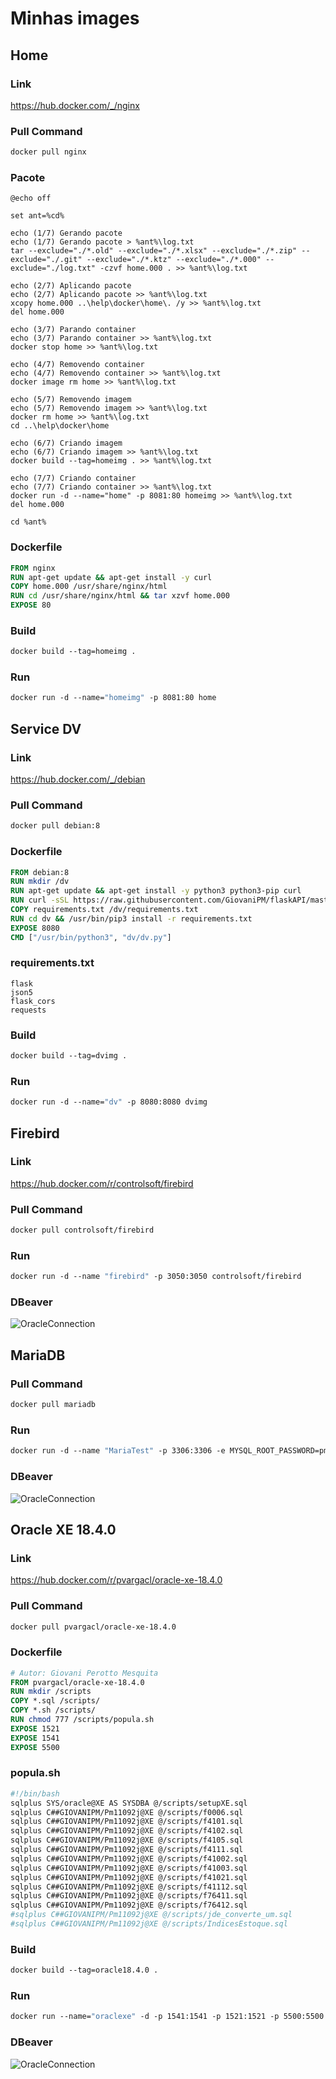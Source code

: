 # Minhas images

## Home

### Link
https://hub.docker.com/_/nginx

### Pull Command
```dockerfile
docker pull nginx
```

### Pacote
```DOS
@echo off

set ant=%cd%

echo (1/7) Gerando pacote
echo (1/7) Gerando pacote > %ant%\log.txt
tar --exclude="./*.old" --exclude="./*.xlsx" --exclude="./*.zip" --exclude="./.git" --exclude="./*.ktz" --exclude="./*.000" --exclude="./log.txt" -czvf home.000 . >> %ant%\log.txt

echo (2/7) Aplicando pacote
echo (2/7) Aplicando pacote >> %ant%\log.txt
xcopy home.000 ..\help\docker\home\. /y >> %ant%\log.txt
del home.000

echo (3/7) Parando container
echo (3/7) Parando container >> %ant%\log.txt
docker stop home >> %ant%\log.txt

echo (4/7) Removendo container
echo (4/7) Removendo container >> %ant%\log.txt
docker image rm home >> %ant%\log.txt

echo (5/7) Removendo imagem
echo (5/7) Removendo imagem >> %ant%\log.txt
docker rm home >> %ant%\log.txt
cd ..\help\docker\home

echo (6/7) Criando imagem
echo (6/7) Criando imagem >> %ant%\log.txt
docker build --tag=homeimg . >> %ant%\log.txt

echo (7/7) Criando container
echo (7/7) Criando container >> %ant%\log.txt
docker run -d --name="home" -p 8081:80 homeimg >> %ant%\log.txt
del home.000

cd %ant%
```

### Dockerfile
```dockerfile
FROM nginx
RUN apt-get update && apt-get install -y curl
COPY home.000 /usr/share/nginx/html
RUN cd /usr/share/nginx/html && tar xzvf home.000
EXPOSE 80
```

### Build
```dockerfile
docker build --tag=homeimg .
```

### Run
```dockerfile
docker run -d --name="homeimg" -p 8081:80 home
```

## Service DV

### Link
https://hub.docker.com/_/debian

### Pull Command
```dockerfile
docker pull debian:8
```

### Dockerfile
```dockerfile
FROM debian:8
RUN mkdir /dv
RUN apt-get update && apt-get install -y python3 python3-pip curl
RUN curl -sSL https://raw.githubusercontent.com/GiovaniPM/flaskAPI/master/dv.py > /dv/dv.py
COPY requirements.txt /dv/requirements.txt
RUN cd dv && /usr/bin/pip3 install -r requirements.txt
EXPOSE 8080
CMD ["/usr/bin/python3", "dv/dv.py"]
```

### requirements.txt
```dos
flask
json5
flask_cors
requests
```

### Build
```dockerfile
docker build --tag=dvimg .
```

### Run
```dockerfile
docker run -d --name="dv" -p 8080:8080 dvimg
```

## Firebird

### Link
https://hub.docker.com/r/controlsoft/firebird

### Pull Command
```dockerfile
docker pull controlsoft/firebird
```

### Run
```dockerfile
docker run -d --name "firebird" -p 3050:3050 controlsoft/firebird
```

### DBeaver
![OracleConnection](https://raw.githubusercontent.com/GiovaniPM/Help/master/docker/FirebirdConnection.png)

## MariaDB

### Pull Command
```dockerfile
docker pull mariadb
```

### Run
```dockerfile
docker run -d --name "MariaTest" -p 3306:3306 -e MYSQL_ROOT_PASSWORD=pm11092j mariadb
```

### DBeaver
![OracleConnection](https://raw.githubusercontent.com/GiovaniPM/Help/master/docker/MariaDBConnection.png)

## Oracle XE 18.4.0

### Link
https://hub.docker.com/r/pvargacl/oracle-xe-18.4.0

### Pull Command
```dockerfile
docker pull pvargacl/oracle-xe-18.4.0
```

### Dockerfile
```dockerfile
# Autor: Giovani Perotto Mesquita
FROM pvargacl/oracle-xe-18.4.0
RUN mkdir /scripts
COPY *.sql /scripts/
COPY *.sh /scripts/
RUN chmod 777 /scripts/popula.sh
EXPOSE 1521
EXPOSE 1541
EXPOSE 5500
```

### popula.sh
```bash
#!/bin/bash
sqlplus SYS/oracle@XE AS SYSDBA @/scripts/setupXE.sql
sqlplus C##GIOVANIPM/Pm11092j@XE @/scripts/f0006.sql
sqlplus C##GIOVANIPM/Pm11092j@XE @/scripts/f4101.sql
sqlplus C##GIOVANIPM/Pm11092j@XE @/scripts/f4102.sql
sqlplus C##GIOVANIPM/Pm11092j@XE @/scripts/f4105.sql
sqlplus C##GIOVANIPM/Pm11092j@XE @/scripts/f4111.sql
sqlplus C##GIOVANIPM/Pm11092j@XE @/scripts/f41002.sql
sqlplus C##GIOVANIPM/Pm11092j@XE @/scripts/f41003.sql
sqlplus C##GIOVANIPM/Pm11092j@XE @/scripts/f41021.sql
sqlplus C##GIOVANIPM/Pm11092j@XE @/scripts/f41112.sql
sqlplus C##GIOVANIPM/Pm11092j@XE @/scripts/f76411.sql
sqlplus C##GIOVANIPM/Pm11092j@XE @/scripts/f76412.sql
#sqlplus C##GIOVANIPM/Pm11092j@XE @/scripts/jde_converte_um.sql
#sqlplus C##GIOVANIPM/Pm11092j@XE @/scripts/IndicesEstoque.sql
```

### Build
```dockerfile
docker build --tag=oracle18.4.0 .
```

### Run
```dockerfile
docker run --name="oraclexe" -d -p 1541:1541 -p 1521:1521 -p 5500:5500 oracle18.4.0
```

### DBeaver
![OracleConnection](https://raw.githubusercontent.com/GiovaniPM/Help/master/docker/OracleConnection.png)